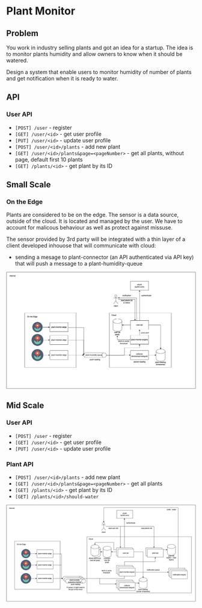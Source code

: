 # Plant Monitor

## Problem

You work in industry selling plants and got an idea for a startup. The idea is to monitor plants humidity and allow owners to know when it should be watered.

Design a system that enable users to monitor humidity of number of plants and get notification when it is ready to water.

## API

### User API

- `[POST] /user` - register
- `[GET] /user/<id>` - get user profile
- `[PUT] /user/<id>` - update user profile
- `[POST] /user/<id>/plants` - add new plant
- `[GET] /user/<id>/plants&page=<pageNumber>` - get all plants, without page, default first 10 plants
- `[GET] /plants/<id>` - get plant by its ID

## Small Scale

### On the Edge

Plants are considered to be on the edge. The sensor is a data source, outside of the cloud. It is located and managed by the user. We have to account for malicous behaviour as well as protect against missuse.

The sensor provided by 3rd party will be integrated with a thin layer of a client developed inhouose that will communicate with cloud:

- sending a mesage to plant-connector (an API authenticated via API key) that will push a message to a plant-humidity-queue

![plant-monitor-system-design-scale-mid.png](../_assets/plant-monitor/plant-monitor-system-design-scale-small.png)

## Mid Scale

### User API

- `[POST] /user` - register
- `[GET] /user/<id>` - get user profile
- `[PUT] /user/<id>` - update user profile

### Plant API

- `[POST] /user/<id>/plants` - add new plant
- `[GET] /user/<id>/plants&page=<pageNumber>` - get all plants
- `[GET] /plants/<id>` - get plant by its ID
- `[GET] /plants/<id>/should-water`

![plant-monitor-system-design-scale-mid.png](../_assets/plant-monitor/plant-monitor-system-design-scale-mid.png)
